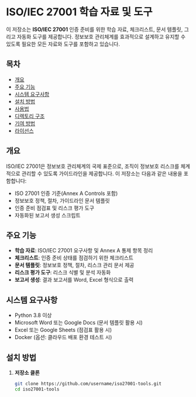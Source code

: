 # ISO/IEC 27001 학습 자료 및 도구

이 저장소는 **ISO/IEC 27001** 인증 준비를 위한 학습 자료, 체크리스트, 문서 템플릿, 그리고 자동화 도구를 제공합니다. 정보보호 관리체계를 효과적으로 설계하고 유지할 수 있도록 필요한 모든 자료와 도구를 포함하고 있습니다.

## 목차
- [개요](#개요)
- [주요 기능](#주요-기능)
- [시스템 요구사항](#시스템-요구사항)
- [설치 방법](#설치-방법)
- [사용법](#사용법)
- [디렉토리 구조](#디렉토리-구조)
- [기여 방법](#기여-방법)
- [라이선스](#라이선스)

## 개요

ISO/IEC 27001은 정보보호 관리체계의 국제 표준으로, 조직이 정보보호 리스크를 체계적으로 관리할 수 있도록 가이드라인을 제공합니다. 이 저장소는 다음과 같은 내용을 포함합니다:
- ISO 27001 인증 기준(Annex A Controls 포함)
- 정보보호 정책, 절차, 가이드라인 문서 템플릿
- 인증 준비 점검표 및 리스크 평가 도구
- 자동화된 보고서 생성 스크립트

## 주요 기능
- **학습 자료**: ISO/IEC 27001 요구사항 및 Annex A 통제 항목 정리
- **체크리스트**: 인증 준비 상태를 점검하기 위한 체크리스트
- **문서 템플릿**: 정보보호 정책, 절차, 리스크 관리 문서 제공
- **리스크 평가 도구**: 리스크 식별 및 분석 자동화
- **보고서 생성**: 결과 보고서를 Word, Excel 형식으로 출력

## 시스템 요구사항
- Python 3.8 이상
- Microsoft Word 또는 Google Docs (문서 템플릿 활용 시)
- Excel 또는 Google Sheets (점검표 활용 시)
- Docker (옵션: 클라우드 배포 환경 테스트 시)

## 설치 방법

1. **저장소 클론**
   ```bash
   git clone https://github.com/username/iso27001-tools.git
   cd iso27001-tools
